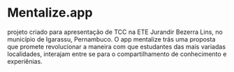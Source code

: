 # Mentalize.app
projeto criado para apresentação de TCC na ETE Jurandir Bezerra Lins, no município de Igarassu, Pernambuco. O app mentalize trás uma proposta que promete revolucionar a maneira com que estudantes das mais variadas  localidades, interajam entre se para o compartilhamento de conhecimento e experiênias.
